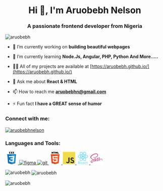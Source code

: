 <h1 align="center">Hi 👋, I'm Aruobebh Nelson</h1>
<h3 align="center">A passionate frontend developer from Nigeria</h3>

<p align="left"> <img src="https://komarev.com/ghpvc/?username=aruobebh&label=Profile%20views&color=0e75b6&style=flat" alt="aruobebh" /> </p>

- 🔭 I’m currently working on **building beautiful webpages**

- 🌱 I’m currently learning **Node.Js, Angular, PHP, Python And More.....**

- 👨‍💻 All of my projects are available at [https://aruobebh.github.io/](https://aruobebh.github.io/)

- 💬 Ask me about **React & HTML**

- 📫 How to reach me **aruobebhn@gmail.com**

- ⚡ Fun fact **I have a GREAT sense of humor**

<h3 align="left">Connect with me:</h3>
<p align="left">
<a href="https://linkedin.com/in/aruobebhnelson" target="blank"><img align="center" src="https://raw.githubusercontent.com/rahuldkjain/github-profile-readme-generator/master/src/images/icons/Social/linked-in-alt.svg" alt="aruobebhnelson" height="30" width="40" /></a>
</p>

<h3 align="left">Languages and Tools:</h3>
<p align="left"> <a href="https://www.w3schools.com/css/" target="_blank" rel="noreferrer"> <img src="https://raw.githubusercontent.com/devicons/devicon/master/icons/css3/css3-original-wordmark.svg" alt="css3" width="40" height="40"/> </a> <a href="https://www.figma.com/" target="_blank" rel="noreferrer"> <img src="https://www.vectorlogo.zone/logos/figma/figma-icon.svg" alt="figma" width="40" height="40"/> </a> <a href="https://git-scm.com/" target="_blank" rel="noreferrer"> <img src="https://www.vectorlogo.zone/logos/git-scm/git-scm-icon.svg" alt="git" width="40" height="40"/> </a> <a href="https://www.w3.org/html/" target="_blank" rel="noreferrer"> <img src="https://raw.githubusercontent.com/devicons/devicon/master/icons/html5/html5-original-wordmark.svg" alt="html5" width="40" height="40"/> </a> <a href="https://developer.mozilla.org/en-US/docs/Web/JavaScript" target="_blank" rel="noreferrer"> <img src="https://raw.githubusercontent.com/devicons/devicon/master/icons/javascript/javascript-original.svg" alt="javascript" width="40" height="40"/> </a> <a href="https://reactjs.org/" target="_blank" rel="noreferrer"> <img src="https://raw.githubusercontent.com/devicons/devicon/master/icons/react/react-original-wordmark.svg" alt="react" width="40" height="40"/> </a> <a href="https://sass-lang.com" target="_blank" rel="noreferrer"> <img src="https://raw.githubusercontent.com/devicons/devicon/master/icons/sass/sass-original.svg" alt="sass" width="40" height="40"/> </a> </p>

<p><img align="left" src="https://github-readme-stats.vercel.app/api/top-langs?username=aruobebh&show_icons=true&locale=en&layout=compact" alt="aruobebh" /></p>

<p>&nbsp;<img align="center" src="https://github-readme-stats.vercel.app/api?username=aruobebh&show_icons=true&locale=en" alt="aruobebh" /></p>

<p><img align="center" src="https://github-readme-streak-stats.herokuapp.com/?user=aruobebh&" alt="aruobebh" /></p>
